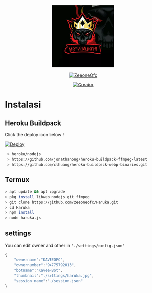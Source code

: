 <p align="center">
<img src="https://github.com/Kavee2476/KAVEE-v1/blob/v1/settings/haruka.jpg" alt="HARUKA BOT" width="200"/>

<p align="center">
    <a href="https:/github.io">
        <img
            src="https://readme-typing-svg.herokuapp.com?size=15&width=280&lines=Thanks+for+using+haruka+bot+🤗"
            alt="ZeeoneOfc"
        />
    </a>
</p>

</p>
<p align="center">
<a href=".github.io"><img title="Creator" src="https://img.shields.io/badge/Creator-ZeeoneOfc-red.svg?style=for-the-badge&logo=github"></a>
</
</p>
</div>


# Instalasi
## Heroku Buildpack

Click the deploy icon below !

[![Deploy](https://www.herokucdn.com/deploy/button.svg)](https://heroku.com/deploy?template=https://github.com/zeeoneofc/Haruka)

```bash
 > heroku/nodejs
 > https://github.com/jonathanong/heroku-buildpack-ffmpeg-latest
 > https://github.com/clhuang/heroku-buildpack-webp-binaries.git
```

## Termux
```bash
> apt update && apt upgrade
> pkg install libweb nodejs git ffmpeg
> git clone https://github.com/zeeoneofc/Haruka.git
> cd Haruka
> npm install
> node haruka.js
```

## settings
You can edit owner and other in `'./settings/config.json'`

```ts
{
	"ownername":"KAVEEOFC",
	"ownernumber":"94775792013",
	"botname":"Kavee-Bot",
	"thumbnail":"./settings/haruka.jpg",
	"session_name":"./session.json"
}
```
